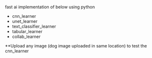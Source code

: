 fast ai implementation of below using python
* cnn_learner
* unet_learner
* text_classifier_learner
* tabular_learner
* collab_learner

**Upload any image (dog image uploaded in same location) to test the cnn_learner
